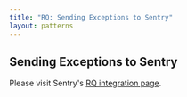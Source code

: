 ```yaml
---
title: "RQ: Sending Exceptions to Sentry"
layout: patterns
---
```


## Sending Exceptions to Sentry

Please visit Sentry's [RQ integration page](https://docs.sentry.io/platforms/python/integrations/rq/).